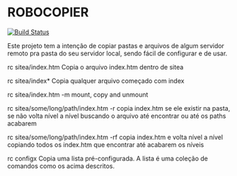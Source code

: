 # ROBOCOPIER
[![Build Status](https://travis-ci.org/jampow/roboCopier.svg?branch=master)](https://travis-ci.org/jampow/roboCopier)

Este projeto tem a intenção de copiar pastas e arquivos de algum servidor remoto pra pasta do seu servidor local, sendo fácil de configurar e de usar.

rc sitea/index.htm
Copia o arquivo index.htm dentro de sitea

rc sitea/index*
Copia qualquer arquivo começado com index

rc sitea/index.htm -m
mount, copy and unmount

rc sitea/some/long/path/index.htm -r
copia index.htm se ele existir na pasta, se não volta nível a nível buscando o arquivo até encontrar ou até os paths acabarem

rc sitea/some/long/path/index.htm -rf
copia index.htm e volta nível a nível copiando todos os index.htm que encontrar até acabarem os níveis

rc configx
Copia uma lista pré-configurada. A lista é uma coleção de comandos como os acima descritos.
 
